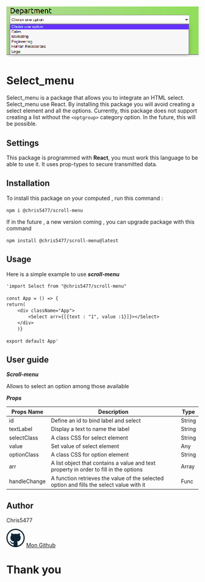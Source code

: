 # ![alt text](illustration.png)

# Select_menu

Select_menu is a package that allows you to integrate an HTML select. Select_menu use React. By installing this package you will avoid creating a select element and all the options. Currently, this package does not support creating a list without the `<optgroup>` category option. In the future, this will be possible.

## Settings

This package is programmed with **React**, you must work this language to be able to use it. It uses prop-types to secure transmitted data.

## Installation

To install this package on your computed , run this command :

`npm i @chris5477/scroll-menu`

If in the future , a new version coming , you can upgrade package with this command

`npm install @chris5477/scroll-menu@latest`

## Usage

Here is a simple example to use **_scroll-menu_**

    'import Select from "@chris5477/scroll-menu"

    const App = () => {
    return(
        <div className="App">
            <Select arr={[{text : "1", value :1}]}></Select>
        </div>
        )}

    export default App'

## User guide

**_Scroll-menu_**

Allows to select an option among those available

**_Props_**

| Props Name   | Description                                                                              | Type   |
| ------------ | ---------------------------------------------------------------------------------------- | ------ |
| id           | Define an id to bind label and select                                                    | String |
| textLabel    | Display a text to name the label                                                         | String |
| selectClass  | A class CSS for select element                                                           | String |
| value        | Set value of select element                                                              | Any    |
| optionClass  | A class CSS for option element                                                           | String |
| arr          | A list object that contains a value and text property in order to fill in the options    | Array  |
| handleChange | A function retrieves the value of the selected option and fills the select value with it | Func   |

## Author

Chris5477

![alt text](github-icon.png) [ Mon Github](https://github.com/Chris5477)

# Thank you
